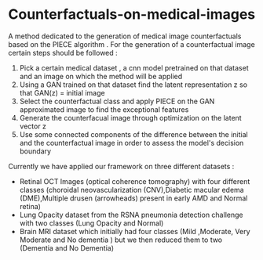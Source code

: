 # Counterfactuals-on-medical-images
A method dedicated to the generation of medical image counterfactuals based on the PIECE algorithm .
For the generation of a counterfactual image certain steps should be followed :
1) Pick a certain medical dataset , a cnn model pretrained on that dataset and an image on which the method will be applied
2) Using a GAN trained on that dataset find the latent representation z so that GAN(z) = initial image
3) Select the counterfactual class and apply PIECE on the GAN approximated image to find the exceptional features
4) Generate the counterfacual image through optimization on the latent vector z
5) Use some connected components of the difference between the initial and the counterfactual image in order to assess the model's decision boundary     


Currently we have applied our framework on three different datasets :
* Retinal OCT Images (optical coherence tomography) with four different classes (choroidal neovascularization (CNV),Diabetic macular edema (DME),Multiple drusen (arrowheads) present in early AMD and Normal retina)
* Lung Opacity dataset from the RSNA pneumonia detection challenge with two classes (Lung Opacity and Normal)
* Brain MRI dataset which initially had four classes (Mild ,Moderate, Very Moderate and No dementia ) but we then reduced them to two (Dementia and No Dementia)
